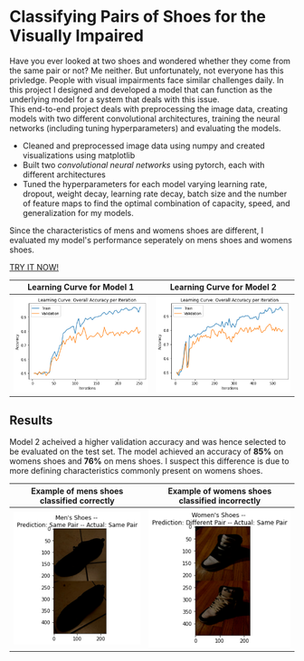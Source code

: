 # Classifying Pairs of Shoes for the Visually Impaired
Have you ever looked at two shoes and wondered whether they come from the same pair or not? Me neither. But unfortunately, not everyone has this privledge. People with visual impairments face similar challenges daily. In this project I designed and developed a model that can function as the underlying model for a system that deals with this issue.  
This end-to-end project deals with preprocessing the image data, creating models with two different convolutional architectures, training the neural networks (including tuning hyperparameters) and evaluating the models. 
* Cleaned and preprocessed image data using numpy and created visualizations using matplotlib
* Built two *convolutional neural networks* using pytorch, each with different architectures
* Tuned the hyperparameters for each model varying learning rate, dropout, weight decay, learning rate decay, batch size and the number of feature maps to find the optimal combination of capacity, speed, and generalization for my models.  

Since the characteristics of mens and womens shoes are different, I evaluated my model's performance seperately on mens shoes and womens shoes.   

[TRY IT NOW!](https://shoes-classifier-api.herokuapp.com/)

Learning Curve for Model 1 |  Learning Curve for Model 2
:-------------------------:|:-------------------------:
![](https://github.com/saihiel/Data-Portfolio/blob/master/images/Project2/model%201%20learning%20curve.png)  |  ![](https://github.com/saihiel/Data-Portfolio/blob/master/images/Project2/model%202%20learning%20curve.png)

## Results  
Model 2 acheived a higher validation accuracy and was hence selected to be evaluated on the test set. The model achieved  an accuracy of **85%** on womens shoes and **76%** on mens shoes. I suspect this difference is due to more defining characteristics commonly present on womens shoes.  

Example of mens shoes classified correctly |  Example of womens shoes classified incorrectly
:-------------------------:|:-------------------------:
![](https://github.com/saihiel/Data-Portfolio/blob/master/images/Project2/mens_correct.png)  |  ![](https://github.com/saihiel/Data-Portfolio/blob/master/images/Project2/womens_wrong.png)
